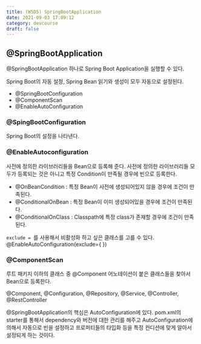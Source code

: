 ```yaml
---
title: (W5D5) SpringBootApplication
date: 2021-09-03 17:09:12
category: devcourse
draft: false
---
```


## @SpringBootApplication

@SpringBootApplication 하나로 Spring Boot Application을 실행할 수 있다.

Spring Boot의 자동 설정, Spring Bean 읽기와 생성이 모두 자동으로 설정된다.

- @SpringBootConfiguration
- @ComponentScan
- @EnableAutoConfiguration

### @SpingBootConfiguration

Spring Boot의 설정을 나타낸다.

### @EnableAutoconfiguration

사전에 정의한 라이브러리들을 Bean으로 등록해 준다. 사전에 정의한 라이브러리들 모두가 등록되는 것은 아니고 특정 Condition이 만족될 경우에 빈으로 등록한다.

- @OnBeanCondition : 특정 Bean이 사전에 생성되어있지 않을 경우에 조건이 만족된다.
- @ConditionalOnBean : 특정 Bean이 이미 생성되어있을 경우에 조건이 만족된다.
- @ConditionalOnClass : Classpath에 특정 class가 존재할 경우에 조건이 만족된다.

`exclude = `를 사용해서 비활성화 하고 싶은 클래스를 고를 수 있다.
@EnableAutoConfiguration(exclude={ })

### @ComponentScan

루트 패키지 이하의 클래스 중 @Component 어노테이션이 붙은 클래스들을 찾아서 Bean으로 등록한다.

@Component, @Configuration, @Repository, @Service, @Controller, @RestController

@SpringBootApplication의 핵심은 AutoConfiguration에 있다.
pom.xml의 starter를 통해서 dependency와 버전에 대한 관리를 해주고 AutoConfiguration에 의해서 자동으로 빈을 설정하고 프로퍼티들의 타입화 등을 특정 컨디션에 맞게 알아서 설정되게 하는 것이다.

